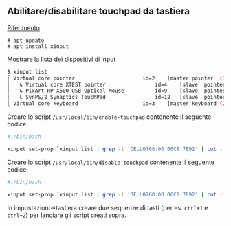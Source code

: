 ## Abilitare/disabilitare touchpad da tastiera

[Riferimento](https://nitstorm.github.io/blog/disabling-touchpad-laptop-linux/)

```
# apt update
# apt install xinput
```
Mostrare la lista dei dispositivi di input
```bash
$ xinput list
⎡ Virtual core pointer                    	id=2	[master pointer  (3)]
⎜   ↳ Virtual core XTEST pointer              	id=4	[slave  pointer  (2)]
⎜   ↳ PixArt HP X500 USB Optical Mouse        	id=9	[slave  pointer  (2)]
⎜   ↳ SynPS/2 Synaptics TouchPad              	id=12	[slave  pointer  (2)]
⎣ Virtual core keyboard                   	id=3	[master keyboard (2)]
```
Creare lo script `/usr/local/bin/enable-touchpad` contenente il seguente codice:
```bash
#!/bin/bash

xinput set-prop `xinput list | grep -i 'DELL0768:00 06CB:7E92' | cut -f 2 | grep -oE '[[:digit:]]+'` "Device Enabled" 1
```
Creare lo script `/usr/local/bin/disable-touchpad` contenente il seguente codice:
```bash
#!/bin/bash

xinput set-prop `xinput list | grep -i 'DELL0768:00 06CB:7E92' | cut -f 2 | grep -oE '[[:digit:]]+'` "Device Enabled" 0
```
In impostazioni->tastiera creare due sequenze di tasti (per es. `ctrl+1` e `ctrl+2`) per lanciare gli script creati sopra.
